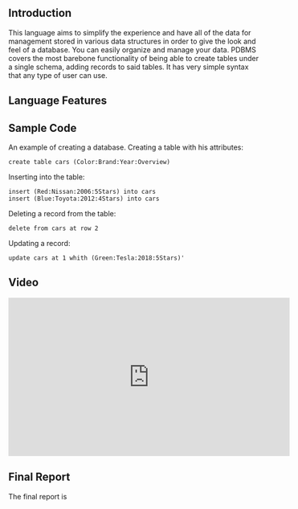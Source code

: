 ## Introduction
This language aims to simplify the experience and have all of the data for management stored in various data structures in order to give the look and feel of a database. You can easily organize and manage your data. PDBMS covers the most barebone functionality of being able to create tables under a single schema, adding records to said tables. It has very simple syntax that any type of user can use.
## Language Features
## Sample Code
An example of creating a database.
  Creating a table with his attributes:
  ```
  create table cars (Color:Brand:Year:Overview)
  ```
  
  Inserting into the table:
  ```
  insert (Red:Nissan:2006:5Stars) into cars
  insert (Blue:Toyota:2012:4Stars) into cars
  ```
  
  Deleting a record from the table:
  ```
  delete from cars at row 2
  ```
  
  Updating a record:
   ```
   update cars at 1 whith (Green:Tesla:2018:5Stars)'
   ```
  
## Video

<iframe width="560" height="315" src="https://www.youtube.com/embed/BA_c3bGQXlQ" frameborder="0" allow="autoplay; encrypted-media" allowfullscreen></iframe>

## Final Report
The final report is 



